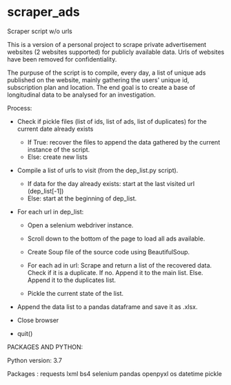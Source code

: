 # scraper_ads
Scraper script w/o urls

This is a version of a personal project to scrape private advertisement websites (2 websites supported) for publicly available data. Urls of websites have been removed for confidentiality.

The purpuse of the script is to compile, every day, a list of unique ads published on the website, mainly gathering the users' unique id, subscription plan and location.
The end goal is to create a base of longitudinal data to be analysed for an investigation.

Process:
- Check if pickle files (list of ids, list of ads, list of duplicates) for the current date already exists
  - If True:
    recover the files to append the data gathered by the current instance of the script.
  - Else:
    create new lists
  
- Compile a list of urls to visit (from the dep_list.py script).
  - If data for the day already exists:
    start at the last visited url (dep_list[-1])
  - Else: 
    start at the beginning of dep_list.
  
- For each url in dep_list:
    - Open a selenium webdriver instance.
    - Scroll down to the bottom of the page to load all ads available.
    - Create Soup file of the source code using BeautifulSoup.
  
    - For each ad in url:
      Scrape and return a list of the recovered data.
      Check if it is a duplicate.
        If no.
          Append it to the main list.
        Else.
          Append it to the duplicates list.
    
    - Pickle the current state of the list.

- Append the data list to a pandas dataframe and save it as .xlsx.

- Close browser
- quit()

PACKAGES AND PYTHON: 

Python version: 3.7

Packages :
  requests
  lxml 
  bs4 
  selenium
  pandas
  openpyxl
  os
  datetime
  pickle
